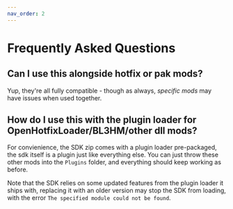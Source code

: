 ```yaml
---
nav_order: 2
---
```


# Frequently Asked Questions

## Can I use this alongside hotfix or pak mods?
Yup, they're all fully compatible - though as always, *specific mods* may have issues when used
together.

## How do I use this with the plugin loader for OpenHotfixLoader/BL3HM/other dll mods?
For convienience, the SDK zip comes with a plugin loader pre-packaged, the sdk itself is a plugin
just like everything else. You can just throw these other mods into the `Plugins` folder, and
everything should keep working as before.

Note that the SDK relies on some updated features from the plugin loader it ships with, replacing it
with an older version may stop the SDK from loading, with the error `The specified module could not
 be found`.
